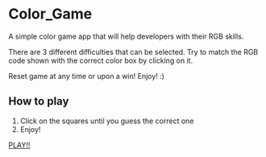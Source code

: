 # Color_Game

A simple color game app that will help developers with their RGB skills.

There are 3 different difficulties that can be selected. Try to match the RGB code shown with the
correct color box by clicking on it.

Reset game at any time or upon a win! Enjoy! :)

## How to play

1. Click on the squares until you guess the correct one
2. Enjoy!

[PLAY!!](https://dmerkl12.github.io/Color_Game/)